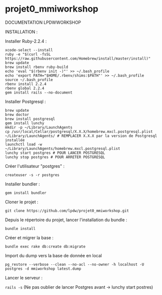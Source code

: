 # projet0_mmiworkshop

DOCUMENTATION LPDWWORKSHOP

INSTALLATION :


Installer Ruby-2.2.4 :

	xcode-select --install
	ruby -e "$(curl -fsSL https://raw.githubusercontent.com/Homebrew/install/master/install)"
	brew update
	brew install rbenv ruby-build
	echo 'eval "$(rbenv init -)"' >> ~/.bash_profile
	echo 'export PATH="$HOME/.rbenv/shims:$PATH"' >> ~/.bash_profile
	source ~/.bash_profile
	rbenv install 2.2.4
	rbenv global 2.2.4
	gem install rails --no-document

Installer Postgresql :

	brew update
	brew doctor
	brew install postgresql
	gem install lunchy
	mkdir -p ~/Library/LaunchAgents
	cp /usr/local/Cellar/postgresql/X.X.X/homebrew.mxcl.postgresql.plist ~/Library/LaunchAgents/ # REMPLACER X.X.X par la version de Postgresql installée
	launchctl load -w ~/Library/LaunchAgents/homebrew.mxcl.postgresql.plist
	lunchy start postgres # POUR LANCER POSTGRESQL
	lunchy stop postgres # POUR ARRETER POSTGRESQL

Créer l'utilisateur "postgres" :

`createuser -s -r postgres`

Installer bundler :

`gem install bundler`


Cloner le projet :

`git clone https://github.com/lpdw/projet0_mmiworkshop.git`

Depuis le répertoire du projet, lancer l'installation du bundle :

`bundle install`

Créer et migrer la base :

`bundle exec rake db:create db:migrate`


Import du dump vers la base de donnée en local

`pg_restore --verbose --clean --no-acl --no-owner -h localhost -U postgres -d mmiworkshop latest.dump`


Lancer le serveur :

`rails -s`
(Ne pas oublier de lancer Postgres avant -> lunchy start postres)